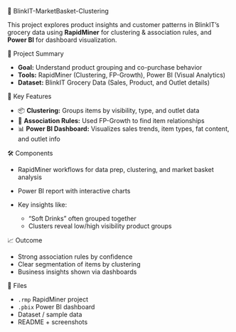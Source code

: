
🛒 BlinkIT-MarketBasket-Clustering

This project explores product insights and customer patterns in BlinkIT’s grocery data using **RapidMiner** for clustering & association rules, and **Power BI** for dashboard visualization.

📌 Project Summary

* **Goal:** Understand product grouping and co-purchase behavior
* **Tools:** RapidMiner (Clustering, FP-Growth), Power BI (Visual Analytics)
* **Dataset:** BlinkIT Grocery Data (Sales, Product, and Outlet details)

🧠 Key Features

* 📦 **Clustering:** Groups items by visibility, type, and outlet data
* 🔗 **Association Rules:** Used FP-Growth to find item relationships
* 📊 **Power BI Dashboard:** Visualizes sales trends, item types, fat content, and outlet info

🛠️ Components

* RapidMiner workflows for data prep, clustering, and market basket analysis
* Power BI report with interactive charts
* Key insights like:

  * “Soft Drinks” often grouped together
  * Clusters reveal low/high visibility product groups

📈 Outcome

* Strong association rules by confidence
* Clear segmentation of items by clustering
* Business insights shown via dashboards

📁 Files

* `.rmp` RapidMiner project
* `.pbix` Power BI dashboard
* Dataset / sample data
* README + screenshots
  

